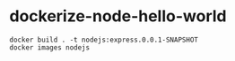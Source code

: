 # dockerize-node-hello-world

```
docker build . -t nodejs:express.0.0.1-SNAPSHOT
docker images nodejs
```
